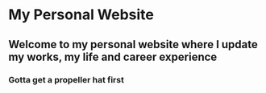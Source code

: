 # My Personal Website

## Welcome to my personal website where I update my works, my life and career experience
### Gotta get a propeller hat first
